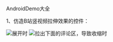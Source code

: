 AndroidDemo大全


1、仿造B站竖视频拉伸效果的控件：

![展开时](https://images.gitee.com/uploads/images/2021/1218/152034_e2a4ee60_3031737.png "屏幕截图.png")
![拉出下面的评论区，导致收缩时](https://images.gitee.com/uploads/images/2021/1218/152106_c0622a5f_3031737.png "屏幕截图.png")